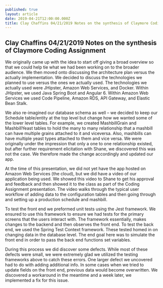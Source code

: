 ```yaml
---
published: true
layout: article
date: 2019-04-21T12:00:00.000Z
title: Clay Chaffins 04/21/2019 Notes on the synthesis of Claymore Coding Assignment
---
```

## Clay Chaffins 04/21/2019 Notes on the synthesis of Claymore Coding Assignment

We originally came up with the idea to start off giving a broad overview so that we could help tie what we had been working on to the broader audience. We then moved onto discussing the architecture plan versus the actually implementation. We decided to discuss the technologies we planned to use versus the ones we actually used. The technologies we actually used were JHipster, Amazon Web Services, and Docker. Within JHipster, we used Java Spring Boot and Angular 6. Within Amazon Web Services we used Code Pipeline, Amazon RDS, API Gateway, and Elastic Bean Stalk. 

We also re-imagined our database schema as well – we decided to keep our Schedule table/entity at the top level but change how we wanted some of the lower level tables. For example, we created MashbillGrain and MashbillYeast tables to hold the many to many relationship that a mashbill can have multiple grains attached to it and viceversa. Also, mashbills can have multiple yeast types attached to them and vice versa. We were originally under the impression that only a one to one relationship existed, but after further requirement elicitation with Shane, we discovered this was not the case. We therefore made the change accordingly and updated our app. 

At the time of this presentation, we did not yet have the app hosted on Amazon Web Services (the cloud), but we did have a video of our application being used. We showed this video to Shane to get his approval and feedback and then showed it to the class as part of the Coding Assignment presentation. The video walks through the typical user workflow of adding data to the configuration tables and then going through and setting up a production schedule and mashbill. 

To test the front end we preformed unit tests using the Jest framework. We ensured to use this framework to ensure we had tests for the primary screens that the users interact with. The framework essentially, makes changes to the backend and then observes the front end. 
To test the back end, we used the Spring Test Context framework. These tested homed in on changing data in the database level. The end goal here was to simulate the front end in order to pass the back end functions set variables. 

During this process we did discover some defects. While most of these defects were small, we were extremely glad we utilized the testing frameworks above to catch these errors. One larger defect we uncovered had to do with adding additional info. In some cases when we tried to update fields on the front end, previous data would become overwritten. We discovered a workaround in the meantime and a week later, we implemented a fix for this issue. 
